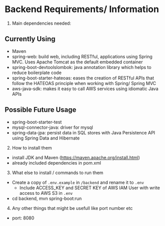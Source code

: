 # Backend Requirements/ Information

1. Main dependencies needed:

## Currently Using

- Maven
- spring-web: build web, including RESTful, applications using Spring MVC. Uses Apache Tomcat as the default embedded container
- spring-boot-devtoolslombok: java annotation library which helps to reduce boilerplate code
- spring-boot-starter-hateoas: eases the creation of RESTful APIs that follow the HATEOAS principle when working with Spring/ Spring MVC
- aws-java-sdk: makes it easy to call AWS services using idiomatic Java APIs

## Possible Future Usage

- spring-boot-starter-test
- mysql-connector-java: driver for mysql
- spring-data-jpa: persist data in SQL stores with Java Persistence API using Spring Data and Hibernate


2. How to install them

- install JDK and Maven (https://maven.apache.org/install.html)
- already included dependencies in pom.xml

3. What else to install / commands to run them

- Create a copy of `.env.example` in `/backend` and rename it to `.env`
  - Include ACCESS_KEY and SECRET KEY of AWS IAM User with write access to AWS S3 in `.env` 
- cd backend, mvn spring-boot:run

4. Any other things that might be usefull like port number etc

- port: 8080
